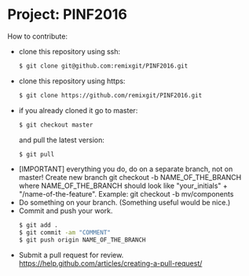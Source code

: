 # Project: PINF2016

How to contribute:
    
  - clone this repository using ssh:
    ```sh
    $ git clone git@github.com:remixgit/PINF2016.git
    ```
  - clone this repository using https:
    ```sh
    $ git clone https://github.com/remixgit/PINF2016.git
    ```
  - if you already cloned it go to master:
    ```sh
    $ git checkout master
    ```
    and pull the latest version:
    ```sh
    $ git pull
    ```   
- [IMPORTANT] everything you do, do on a separate branch, not on master! Create new branch git checkout -b NAME_OF_THE_BRANCH
    where NAME_OF_THE_BRANCH should look like "your_initials" + "/name-of-the-feature". Example: git checkout -b mv/components
- Do something on your branch. (Something useful would be nice.)
- Commit and push your work.
    ```sh
    $ git add .
    $ git commit -am "COMMENT"
    $ git push origin NAME_OF_THE_BRANCH
    ```  
- Submit a pull request for review. https://help.github.com/articles/creating-a-pull-request/
